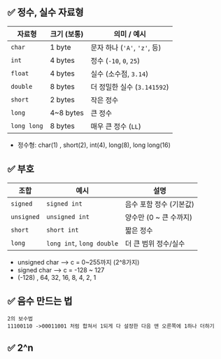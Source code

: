 ## ✅ 정수, 실수 자료형

| 자료형         | 크기 (보통)   | 의미 / 예시                 |
| ----------- | --------- | ----------------------- |
| `char`      | 1 byte    | 문자 하나 (`'A'`, `'z'`, 등) |
| `int`       | 4 bytes   | 정수 (`-10`, `0`, `25`)   |
| `float`     | 4 bytes   | 실수 (소수점, `3.14`)        |
| `double`    | 8 bytes   | 더 정밀한 실수 (`3.141592`)   |
| `short`     | 2 bytes   | 작은 정수                   |
| `long`      | 4~8 bytes | 큰 정수                    |
| `long long` | 8 bytes   | 매우 큰 정수 (`LL`)          |
- 정수형: char(1) , short(2), int(4), long(8), long long(16)

## ✅ 부호

| 조합         | 예시                        | 설명              |
| ---------- | ------------------------- | --------------- |
| `signed`   | `signed int`              | 음수 포함 정수 (기본값)  |
| `unsigned` | `unsigned int`            | 양수만 (0 ~ 큰 수까지) |
| `short`    | `short int`               | 짧은 정수           |
| `long`     | `long int`, `long double` | 더 큰 범위 정수/실수    |

- unsigned char --> c = 0~255까지 (2^8가지)
- signed char     --> c = -128 ~ 127
- (-128) , 64, 32, 16, 8, 4, 2, 1

## ✅ 음수 만드는 법

	2의 보수법
	11100110 ->00011001 처럼 합쳐서 1되게 다 설정한 다음 맨 오른쪽에 1하나 더하기


## ✅ 2^n